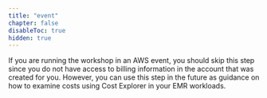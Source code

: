 ```yaml
---
title: "event"
chapter: false
disableToc: true
hidden: true
---
```


If you are running the workshop in an AWS event, you should skip this step since you do not have access to billing information in the account that was created for you. However, you can use this step in the future as guidance on how to examine costs using Cost Explorer in your EMR workloads.

